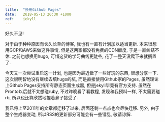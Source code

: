 ```yaml
---
title:  "换用Github Pages"
date:   2018-05-13 20:30 +1000
ref:    jekyll
---
```


好久不见!

对于由于种种原因而长久长草的博客, 我也有一直有计划加以适当更新. 本来很想用GCP和AWS来做这件事情, 但是这两家都没有免费的CDN额度, 于是一直纠结不休. 之前也想换用hugo, 可惜这货的学习曲线更陡些, 花了一整天没爬下来就搁置了.

今天又一次尝试重启这一计划, 也是因为最近做了一些好玩的东西, 很想分享一下. 这次很明智地没有继续去填hugo的坑, 而是直接使用Github家的Pages, 虽然理论上Github Pages支持所有静态页面生成器, 但是jekyll毕竟有官方支持. 虽然在Pronto以后就不太想碰ruby, 不过昨晚看了看教程, 发现和我预料一样, 不太需要碰rb, 所以也还算欣然地捏着鼻子接受了.

我已将上至2011年的文章都迁移了过来, 后面还剩一点点也会尽快迁移. 另外, 由于整个生成器变动, 所以RSS的更新部分可能会有一些错乱, 敬请谅解.
